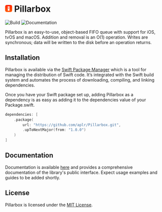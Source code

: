 <h1>
    <img src="https://raw.githubusercontent.com/aplr/Pillarbox/main/Logo.png?token=AAIAWBDVTXVU2WU3NM5UJMDAPPZA4" height="23" />
    Pillarbox
</h1>

![Build](https://github.com/aplr/Pillarbox/workflows/Build/badge.svg?branch=main)
![Documentation](https://github.com/aplr/Pillarbox/workflows/Documentation/badge.svg)

Pillarbox is an easy-to-use, object-based FIFO queue with support for iOS, tvOS and macOS. Addition and removal is an O(1) operation. Writes are synchronous; data will be written to the disk before an operation returns.

## Installation

Pillarbox is available via the [Swift Package Manager](https://swift.org/package-manager/) which is a tool for managing the distribution of Swift code. It’s integrated with the Swift build system and automates the process of downloading, compiling, and linking dependencies.

Once you have your Swift package set up, adding Pillarbox as a dependency is as easy as adding it to the dependencies value of your Package.swift.

```swift
dependencies: [
    .package(
        url: "https://github.com/aplr/Pillarbox.git",
        .upToNextMajor(from: "1.0.0")
    )
]
```

## Documentation

Documentation is available [here](https://pillarbox.aplr.io) and provides a comprehensive documentation of the library's public interface. Expect usage examples and guides to be added shortly.

## License
Pillarbox is licensed under the [MIT License](https://github.com/aplr/Pillarbox/blob/main/LICENSE).
